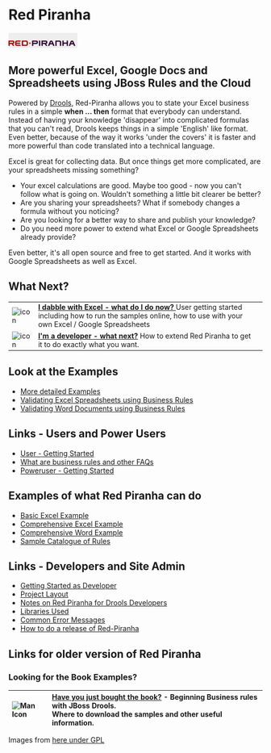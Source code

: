 # Red Piranha 

![Red Piranha Logo](/site/images/top/02.gif)

## More powerful Excel, Google Docs and Spreadsheets using JBoss Rules and the Cloud

Powered by [Drools](http://www.jboss.org/drools), Red-Piranha allows you to state your Excel business rules in a simple **when ... then** format that everybody can understand.
Instead of having your knowledge 'disappear' into complicated formulas that you can't read, Drools keeps things in a simple 'English' like format.
Even better, because of the way it works 'under the covers' it is faster and more powerful than code translated into a technical language.

Excel is great for collecting data. But once things get more complicated, are your spreadsheets missing something?

* Your excel calculations are good. Maybe too good - now you can't follow what is going on. Wouldn't something a little bit clearer be better?
* Are you sharing your spreadsheets? What if somebody changes a formula without you noticing?
* Are you looking for a better way to share and publish your knowledge?
* Do you need more power to extend what Excel or Google Spreadsheets already provide?

Even better, it's all open source and free to get started. And it works with Google Spreadsheets as well as Excel.

## What Next?

| | | |
|----|----|----|
| ![icon](http://icons.iconarchive.com/icons/mart/glaze/48/spreadsheet-icon.png) | **[I dabble with Excel - what do I do now? ](docs/u-GettingStarted.md)** User getting started <br /> including how to run the samples online, how to use with your own Excel / Google Spreadsheets|
|  ![icon](http://icons.iconarchive.com/icons/mart/glaze/48/source-j-icon.png) | **[I'm a developer - what next?](docs/d-GettingStarted.md)** How to extend Red Piranha to get it to do exactly what you want.|


## Look at the Examples

* [More detailed Examples](examples/examples.md)
* [Validating Excel Spreadsheets using Business Rules](examples/ExcelDataRules/example.md)
* [Validating Word Documents using Business Rules](examples/WordDataRules/example.md)

## Links - Users and Power Users

* [User - Getting Started](docs/u-GettingStarted.md)
* [What are business rules and other FAQs](docs/u-FAQ.md)
* [Poweruser - Getting Started](docs/p-GettingStarted.md)

## Examples of what Red Piranha can do
* [Basic Excel Example](examples/domain-specific-language/readme.md)
* [Comprehensive Excel Example](examples/ExcelDataRules/readme.md)
* [Comprehensive Word Example](examples/WordInfoRules/readme.md)
* [Sample Catalogue of Rules](examples/sample-catlogue/readme.md)

## Links - Developers and Site Admin

* [Getting Started as Developer](docs/d-GettingStarted.md)
* [Project Layout](docs/d-ProjectLayout.md)
* [Notes on Red Piranha for Drools Developers](docs/d-RedPiranhaForDroolsDevelopers.md)
* [Libraries Used](docs/d-LibrariesUsed.md)
* [Common Error Messages](docs/common-error-messages.md)
* [How to do a release of Red-Piranha](docs/g-releases.md)

## Links for older version of Red Piranha

### Looking for the Book Examples?



| ![Man Icon](http://rcm-images.amazon.com/images/I/511yB7Fl-SL._SL110_.jpg) | **[Have you just bought the book?](docs/z-Book.md)** - Beginning Business rules with JBoss Drools. <br /> Where to download the samples and other useful information. |
|:----------------------------------------------------------------------------|:---------------------------------------------------------------------------------------------------------------------------------------------------------------|


Images from [here under GPL](http://www.iconarchive.com/show/glaze-icons-by-mart/spreadsheet-icon.html)
<!--stackedit_data:
eyJoaXN0b3J5IjpbMTM2MTYyMDYsLTMzODQ2OTA4OCwtODUxND
YxMzczXX0=
-->